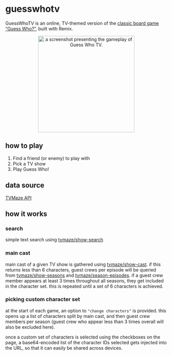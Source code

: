 # guesswhotv

GuessWhoTV is an online, TV-themed version of the [classic board game “Guess Who?”](https://en.wikipedia.org/wiki/Guess_Who%3F), built with Remix.

<p align="center">
  <img height="300" src="https://guesswho.tv/images/gameplay.png" alt="a screenshot presenting the gameplay of Guess Who TV.">
</p>

## how to play

1. Find a friend (or enemy) to play with
2. Pick a TV show
3. Play Guess Who!

## data source

[TVMaze API](https://www.tvmaze.com/api)

## how it works

### search

simple text search using [tvmaze/show-search](https://www.tvmaze.com/api#show-search)

### main cast

main cast of a given TV show is gathered using [tvmaze/show-cast](https://www.tvmaze.com/api#show-cast).
if this returns less than 6 characters, guest crews per episode will be queried from [tvmaze/show-seasons](https://www.tvmaze.com/api#show-seasons) and [tvmaze/season-episodes](https://www.tvmaze.com/api#season-seasons). if a guest crew member appears at least 3 times throughout all seasons, they get included in the character set. this is repeated until a set of 6 characters is achieved.

### picking custom character set

at the start of each game, an option to `"change characters"` is provided.
this opens up a list of characters split by main cast, and then guest crew members per season
(guest crew who appear less than 3 times overall will also be excluded here).

once a custom set of characters is selected using the checkboxes on the page, a base64-encoded list of the character IDs selected gets injected into the URL, so that it can easily be shared across devices.
